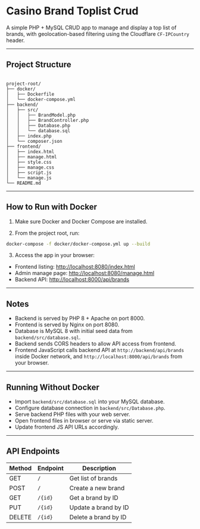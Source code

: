 # Casino Brand Toplist Crud

A simple PHP + MySQL CRUD app to manage and display a top list of brands, with geolocation-based filtering using the Cloudflare `CF-IPCountry` header.

---

## Project Structure

```

project-root/
├── docker/
│   ├── Dockerfile
│   └── docker-compose.yml
├── backend/
│   ├── src/
│   │   ├── BrandModel.php
│   │   ├── BrandController.php
│   │   ├── Database.php
│   │   └── database.sql
│   ├── index.php
│   └── composer.json
├── frontend/
│   ├── index.html
│   ├── manage.html
│   ├── style.css
│   ├── manage.css
│   ├── script.js
│   └── manage.js
└── README.md

````

---

## How to Run with Docker

1. Make sure Docker and Docker Compose are installed.

2. From the project root, run:

```bash
docker-compose -f docker/docker-compose.yml up --build
````

3. Access the app in your browser:

* Frontend listing: [http://localhost:8080/index.html](http://localhost:8080/index.html)
* Admin manage page: [http://localhost:8080/manage.html](http://localhost:8080/manage.html)
* Backend API: [http://localhost:8000/api/brands](http://localhost:8000/api/brands)

---

## Notes

* Backend is served by PHP 8 + Apache on port 8000.
* Frontend is served by Nginx on port 8080.
* Database is MySQL 8 with initial seed data from `backend/src/database.sql`.
* Backend sends CORS headers to allow API access from frontend.
* Frontend JavaScript calls backend API at `http://backend/api/brands` inside Docker network, and `http://localhost:8000/api/brands` from your browser.

---

## Running Without Docker

* Import `backend/src/database.sql` into your MySQL database.
* Configure database connection in `backend/src/Database.php`.
* Serve backend PHP files with your web server.
* Open frontend files in browser or serve via static server.
* Update frontend JS API URLs accordingly.

---

## API Endpoints

| Method | Endpoint | Description          |
| ------ | ------- | -------------------- |
| GET    | `/`  | Get list of brands   |
| POST   | `/`  | Create a new brand   |
| GET    | `/{id}` | Get a brand by ID    |
| PUT    | `/{id}` | Update a brand by ID |
| DELETE | `/{id}` | Delete a brand by ID |


